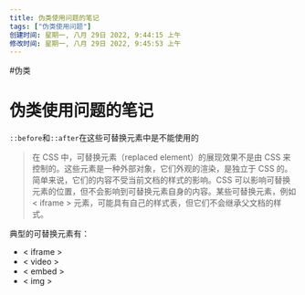 ```yaml
---
title: 伪类使用问题的笔记
tags: ["伪类使用问题"]
创建时间: 星期一, 八月 29日 2022, 9:44:15 上午
修改时间: 星期一, 八月 29日 2022, 9:45:53 上午
---
```

#伪类

# 伪类使用问题的笔记


`::before`和`::after`在这些可替换元素中是不能使用的

> 在 CSS 中，可替换元素（replaced element）的展现效果不是由 CSS 来控制的。这些元素是一种外部对象，它们外观的渲染，是独立于 CSS 的。
   简单来说，它们的内容不受当前文档的样式的影响。CSS 可以影响可替换元素的位置，但不会影响到可替换元素自身的内容。某些可替换元素，例如 < iframe > 元素，可能具有自己的样式表，但它们不会继承父文档的样式。


典型的可替换元素有：

- < iframe >
- < video >
- < embed >
- < img >